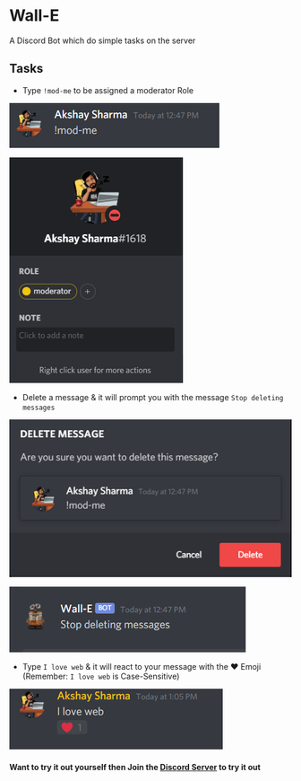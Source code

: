 # Wall-E

A Discord Bot which do simple tasks on the server

## Tasks

- Type `!mod-me` to be assigned a moderator Role

![Modme1](./screenshots/Modme1.png)

![Modme2](./screenshots/Modme2.png)

- Delete a message & it will prompt you with the message `Stop deleting messages`

![Delete1](./screenshots/Delete1.png)

![Delete2](./screenshots/Delete2.png)

- Type `I love web` & it will react to your message with the ❤ Emoji (Remember: `I love web` is Case-Sensitive)

![Emoji](./screenshots/Emoji.png)

#### Want to try it out yourself then Join the [Discord Server](https://discord.gg/rqEr8jTz) to try it out